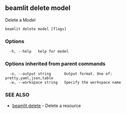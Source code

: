 ## beamlit delete model

Delete a Model

```
beamlit delete model [flags]
```

### Options

```
  -h, --help   help for model
```

### Options inherited from parent commands

```
  -o, --output string      Output format. One of: pretty,yaml,json,table
  -w, --workspace string   Specify the workspace name
```

### SEE ALSO

* [beamlit delete](beamlit_delete.md)	 - Delete a resource

